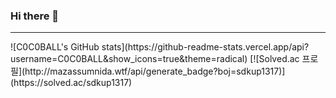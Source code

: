 ### Hi there 👋

<!--
**C0C0BALL/C0C0BALL** is a ✨ _special_ ✨ repository because its `README.md` (this file) appears on your GitHub profile.

Here are some ideas to get you started:

- 🔭 I’m currently working on ...
- 🌱 I’m currently learning ...
- 👯 I’m looking to collaborate on ...
- 🤔 I’m looking for help with ...
- 💬 Ask me about ...
- 📫 How to reach me: ...
- 😄 Pronouns: ...
- ⚡ Fun fact: ...
-->
<hr>
![C0C0BALL's GitHub stats](https://github-readme-stats.vercel.app/api?username=C0C0BALL&show_icons=true&theme=radical)
[![Solved.ac
프로필](http://mazassumnida.wtf/api/generate_badge?boj=sdkup1317)](https://solved.ac/sdkup1317)
